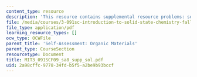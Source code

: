 ```yaml
---
content_type: resource
description: 'This resource contains supplemental resource problems: solution key.'
file: /media/courses/3-091sc-introduction-to-solid-state-chemistry-fall-2010/2a98cffc977834fdb5f5a2be9b93bccf_MIT3_091SCF09_sa8_supp_sol.pdf
file_type: application/pdf
learning_resource_types: []
ocw_type: OCWFile
parent_title: 'Self-Assessment: Organic Materials'
parent_type: CourseSection
resourcetype: Document
title: MIT3_091SCF09_sa8_supp_sol.pdf
uid: 2a98cffc-9778-34fd-b5f5-a2be9b93bccf
---
```

